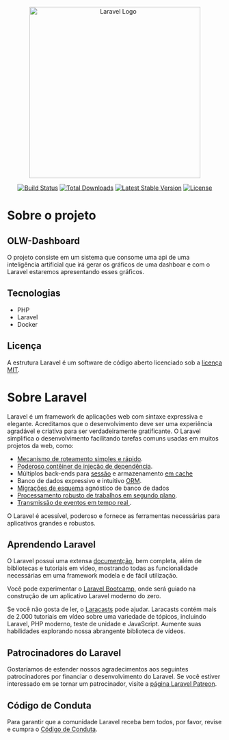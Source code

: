 <p align="center"><a href="https://laravel.com" target="_blank"><img src="https://raw.githubusercontent.com/laravel/art/master/logo-lockup/5%20SVG/2%20CMYK/1%20Full%20Color/laravel-logolockup-cmyk-red.svg" width="400" alt="Laravel Logo"></a></p>

<p align="center">
<a href="https://github.com/laravel/framework/actions"><img src="https://github.com/laravel/framework/workflows/tests/badge.svg" alt="Build Status"></a>
<a href="https://packagist.org/packages/laravel/framework"><img src="https://img.shields.io/packagist/dt/laravel/framework" alt="Total Downloads"></a>
<a href="https://packagist.org/packages/laravel/framework"><img src="https://img.shields.io/packagist/v/laravel/framework" alt="Latest Stable Version"></a>
<a href="https://packagist.org/packages/laravel/framework"><img src="https://img.shields.io/packagist/l/laravel/framework" alt="License"></a>
</p>

# Sobre o projeto
## OLW-Dashboard

O projeto consiste em um sistema que consome uma api de uma inteligência artificial que irá gerar os gráficos de uma dashboar e com o Laravel estaremos apresentando esses gráficos.

## Tecnologias 
- PHP
- Laravel
- Docker

## Licença

A estrutura Laravel é um software de código aberto licenciado sob a [licença MIT](https://opensource.org/licenses/MIT).

# Sobre Laravel

Laravel é um framework de aplicações web com sintaxe expressiva e elegante. Acreditamos que o desenvolvimento deve ser uma experiência agradável e criativa para ser verdadeiramente gratificante. O Laravel simplifica o desenvolvimento facilitando tarefas comuns usadas em muitos projetos da web, como:

- [Mecanismo de roteamento simples e rápido](https://laravel.com/docs/routing).
- [Poderoso contêiner de injeção de dependência](https://laravel.com/docs/container).
- Múltiplos back-ends para [sessão](https://laravel.com/docs/session) e armazenamento [em cache](https://laravel.com/docs/cache)
- Banco de dados expressivo e intuitivo [ORM](https://laravel.com/docs/eloquent).
- [Migrações de esquema](https://laravel.com/docs/migrations) agnóstico de banco de dados
- [Processamento robusto de trabalhos em segundo plano](https://laravel.com/docs/queues).
- [Transmissão de eventos em tempo real ](https://laravel.com/docs/broadcasting).

O Laravel é acessível, poderoso e fornece as ferramentas necessárias para aplicativos grandes e robustos.

## Aprendendo Laravel

O Laravel possui uma extensa [documentção](https://laravel.com/docs), bem completa, além de bibliotecas e tutoriais em vídeo, mostrando todas as funcionalidade necessárias em uma framework modela e de fácil utilização.

Você pode experimentar o [Laravel Bootcamp](https://bootcamp.laravel.com), onde será guiado na construção de um aplicativo Laravel moderno do zero.

Se você não gosta de ler, o [Laracasts](https://laracasts.com) pode ajudar. Laracasts contém mais de 2.000 tutoriais em vídeo sobre uma variedade de tópicos, incluindo Laravel, PHP moderno, teste de unidade e JavaScript. Aumente suas habilidades explorando nossa abrangente biblioteca de vídeos.

## Patrocinadores do Laravel

Gostaríamos de estender nossos agradecimentos aos seguintes patrocinadores por financiar o desenvolvimento do Laravel. Se você estiver interessado em se tornar um patrocinador, visite a [página Laravel Patreon](https://patreon.com/taylorotwell).

## Código de Conduta

Para garantir que a comunidade Laravel receba bem todos, por favor, revise e cumpra o [Código de Conduta](https://laravel.com/docs/contributions#code-of-conduct).